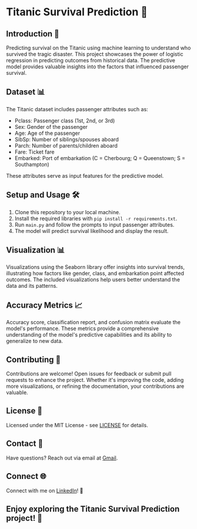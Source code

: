 # Titanic Survival Prediction 🚢

## Introduction 🌟
Predicting survival on the Titanic using machine learning to understand who survived the tragic disaster. This project showcases the power of logistic regression in predicting outcomes from historical data. The predictive model provides valuable insights into the factors that influenced passenger survival.

## Dataset 📊
The Titanic dataset includes passenger attributes such as:
- Pclass: Passenger class (1st, 2nd, or 3rd)
- Sex: Gender of the passenger
- Age: Age of the passenger
- SibSp: Number of siblings/spouses aboard
- Parch: Number of parents/children aboard
- Fare: Ticket fare
- Embarked: Port of embarkation (C = Cherbourg; Q = Queenstown; S = Southampton)

These attributes serve as input features for the predictive model.

## Setup and Usage 🛠️
1. Clone this repository to your local machine.
2. Install the required libraries with `pip install -r requirements.txt`.
3. Run `main.py` and follow the prompts to input passenger attributes.
4. The model will predict survival likelihood and display the result.

## Visualization 📊
Visualizations using the Seaborn library offer insights into survival trends, illustrating how factors like gender, class, and embarkation point affected outcomes. The included visualizations help users better understand the data and its patterns.

## Accuracy Metrics 📈
Accuracy score, classification report, and confusion matrix evaluate the model's performance. These metrics provide a comprehensive understanding of the model's predictive capabilities and its ability to generalize to new data.

## Contributing 🤝
Contributions are welcome! Open issues for feedback or submit pull requests to enhance the project. Whether it's improving the code, adding more visualizations, or refining the documentation, your contributions are valuable.

## License 📜
Licensed under the MIT License - see [LICENSE](LICENSE) for details.

## Contact 📧
Have questions? Reach out via email at [Gmail](mohaksinghania.123@gmail.com).

## Connect 🌐
Connect with me on [LinkedIn](https://www.linkedin.com/in/leadermohak/)! 👋

## Enjoy exploring the Titanic Survival Prediction project! 🚀
